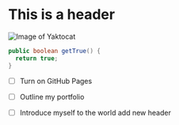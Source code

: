 # This is a header
![Image of Yaktocat](https://octodex.github.com/images/yaktocat.png)
``` java
public boolean getTrue() {
  return true;
}
```
- [ ] Turn on GitHub Pages
- [ ] Outline my portfolio
- [ ] Introduce myself to the world
add new header

